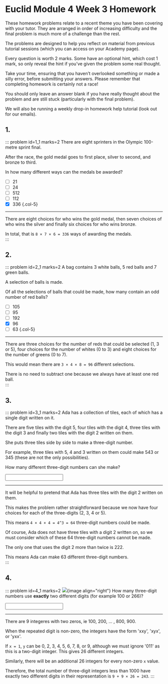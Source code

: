 # Euclid Module 4 Week 3 Homework

These homework problems relate to a recent theme you have been covering with your tutor. They are arranged in order of increasing difficulty and the final problem is much more of a challenge than the rest.  

The problems are designed to help you reflect on material from previous tutorial sessions (which you can access on your Academy page).  

Every question is worth 2 marks. Some have an optional hint, which cost 1 mark, so only reveal the hint if you’ve given the problem some real thought.  

Take your time, ensuring that you haven’t overlooked something or made a silly error, before submitting your answers. Please remember that completing homework is certainly not a race!  

You should only leave an answer blank if you have really thought about the problem and are still stuck (particularly with the final problem).  

We will also be running a weekly drop-in homework help tutorial (look out for our emails).  


## 1.
::: problem id=1_1 marks=2
There are eight sprinters in the Olympic 100-metre sprint final.  

After the race, the gold medal goes to first place, silver to second, and bronze to third.  

In how many different ways can the medals be awarded?   

* [ ] 21
* [ ] 24
* [ ] 512
* [ ] 112
* [x] 336
{.col-5}

---
There are eight choices for who wins the gold medal, then seven choices of who wins the silver and finally six choices for who wins bronze.

In total, that is `8 × 7 × 6 = 336` ways of awarding the medals.  
:::


## 2.
::: problem id=2_1 marks=2
A bag contains 3 white balls, 5 red balls and 7 green balls.  

A selection of balls is made.  

Of all the selections of balls that could be made, how many contain an odd number of red balls?   

* [ ] 105
* [ ] 95
* [ ] 192
* [x] 96
* [ ] 63
{.col-5}

---

There are three choices for the number of reds that could be selected (1, 3 or 5), four choices for the number of whites (0 to 3) and eight choices for the number of greens (0 to 7).  

This would mean there are `3 × 4 × 8 = 96` different selections.  

There is no need to subtract one because we always have at least one red ball.  
:::


## 3.
::: problem id=3_1 marks=2
Ada has a collection of tiles, each of which has a single digit written on it.  

There are five tiles with the digit 5, four tiles with the digit 4, three tiles with the digit 3 and finally two tiles with the digit 2 written on them.  

She puts three tiles side by side to make a three-digit number.  

For example, three tiles with 5, 4 and 3 written on them could make 543 or 345 (these are not the only possibilities).  

How many different three-digit numbers can she make?  

<input type="number" solution="63"/> 

---

It will be helpful to pretend that Ada has three tiles with the digit 2 written on them.  

This makes the problem rather straightforward because we now have four choices for each of the three-digits (2, 3, 4 or 5).  

This means `4 × 4 × 4 = 4^3 = 64` three-digit numbers could be made.  

Of course, Ada does not have three tiles with a digit 2 written on, so we must consider which of these 64 three-digit numbers cannot be made.  

The only one that uses the digit 2 more than twice is 222.  

This means Ada can make 63 different three-digit numbers.  
:::


## 4.
::: problem id=4_1 marks=2
![](/resources/academy-4-week-2/4-skull.png){image align="right"} 
How many three-digit numbers use __exactly__ two different digits (for example 100 or 266)?   
  
<input type="number" solution="243"/> 

---

There are 9 integeres with two zeros, ie 100, 200, ... , 800, 900.  

When the repeated digit is non-zero, the integers have the form 'xxy', 'xyx', or 'yxx'.  

If `x = 1`, `y` can be 0, 2, 3, 4, 5, 6, 7, 8, or 9, although we must ignore '011' as this is a two-digit integer. This gives 26 different integers.  

Similarly, there will be an additional 26 integers for every non-zero `x` value.  

Therefore, the total number of three-digit integers less than 1000 have exactly two different digits in their representation is `9 + 9 × 26 = 243`.
:::